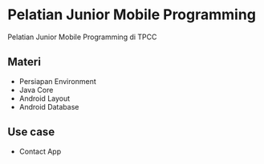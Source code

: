 # Pelatian Junior Mobile Programming

Pelatian Junior Mobile Programming di TPCC

## Materi

- Persiapan Environment
- Java Core
- Android Layout
- Android Database

## Use case

- Contact App
